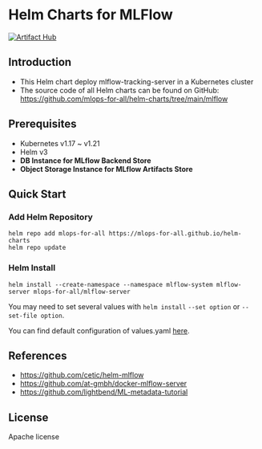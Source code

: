 # Helm Charts for MLFlow

[![Artifact Hub](https://img.shields.io/endpoint?url=https://artifacthub.io/badge/repository/mlflow-server)](https://artifacthub.io/packages/search?repo=mlflow-server)

## Introduction

- This Helm chart deploy mlflow-tracking-server in a Kubernetes cluster
- The source code of all Helm charts can be found on GitHub: https://github.com/mlops-for-all/helm-charts/tree/main/mlflow

## Prerequisites

- Kubernetes v1.17 ~ v1.21
- Helm v3
- **DB Instance for MLflow Backend Store**
- **Object Storage Instance for MLflow Artifacts Store**

## Quick Start

### Add Helm Repository

```
helm repo add mlops-for-all https://mlops-for-all.github.io/helm-charts
helm repo update
```

### Helm Install

```
helm install --create-namespace --namespace mlflow-system mlflow-server mlops-for-all/mlflow-server
```

You may need to set several values with `helm install` `--set option` or `--set-file option`.

You can find default configuration of values.yaml [here](https://github.com/mlops-for-all/helm-charts/blob/main/mlflow/chart/values.yaml).

## References

- https://github.com/cetic/helm-mlflow
- https://github.com/at-gmbh/docker-mlflow-server
- https://github.com/lightbend/ML-metadata-tutorial

## License

Apache license
